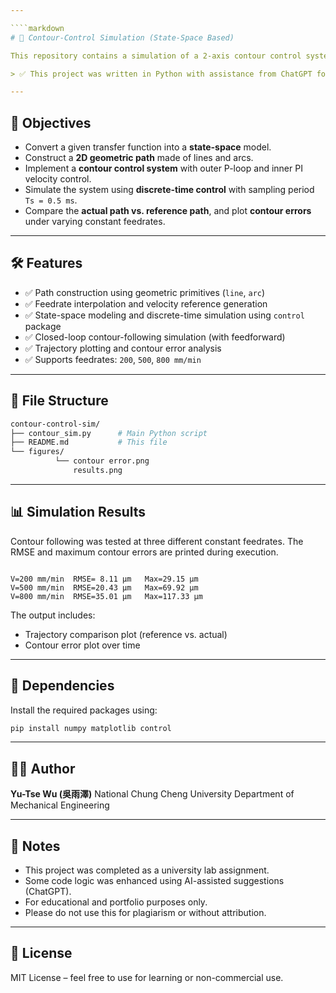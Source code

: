 ```yaml
---

````markdown
# 🧪 Contour-Control Simulation (State-Space Based)

This repository contains a simulation of a 2-axis contour control system, completed as a final assignment for the **Numerical Methods** course (Lab 6 – Dec 2022). The system uses a state-space model to track a predefined geometric path composed of lines and arcs, under different feedrates.

> ✅ This project was written in Python with assistance from ChatGPT for code structuring and debugging. All logic and final implementation were verified and tested by the author.

---
```


## 📌 Objectives

- Convert a given transfer function into a **state-space** model.
- Construct a **2D geometric path** made of lines and arcs.
- Implement a **contour control system** with outer P-loop and inner PI velocity control.
- Simulate the system using **discrete-time control** with sampling period `Ts = 0.5 ms`.
- Compare the **actual path vs. reference path**, and plot **contour errors** under varying constant feedrates.

---

## 🛠️ Features

- ✅ Path construction using geometric primitives (`line`, `arc`)
- ✅ Feedrate interpolation and velocity reference generation
- ✅ State-space modeling and discrete-time simulation using `control` package
- ✅ Closed-loop contour-following simulation (with feedforward)
- ✅ Trajectory plotting and contour error analysis
- ✅ Supports feedrates: `200`, `500`, `800 mm/min`

---

## 📁 File Structure

```bash
contour-control-sim/
├── contour_sim.py      # Main Python script
├── README.md           # This file
└── figures/
          └── contour error.png
              results.png

````

---

## 📊 Simulation Results

Contour following was tested at three different constant feedrates. The RMSE and maximum contour errors are printed during execution.

```text

V=200 mm/min  RMSE= 8.11 µm   Max=29.15 µm
V=500 mm/min  RMSE=20.43 µm   Max=69.92 µm
V=800 mm/min  RMSE=35.01 µm   Max=117.33 µm

```

The output includes:

* Trajectory comparison plot (reference vs. actual)
* Contour error plot over time

---

## 🧪 Dependencies

Install the required packages using:

```bash
pip install numpy matplotlib control
```

---

## 🧑‍🎓 Author

**Yu-Tse Wu (吳雨澤)**
National Chung Cheng University
Department of Mechanical Engineering

---

## 📘 Notes

* This project was completed as a university lab assignment.
* Some code logic was enhanced using AI-assisted suggestions (ChatGPT).
* For educational and portfolio purposes only.
* Please do not use this for plagiarism or without attribution.

---

## 🪪 License

MIT License – feel free to use for learning or non-commercial use.

````
